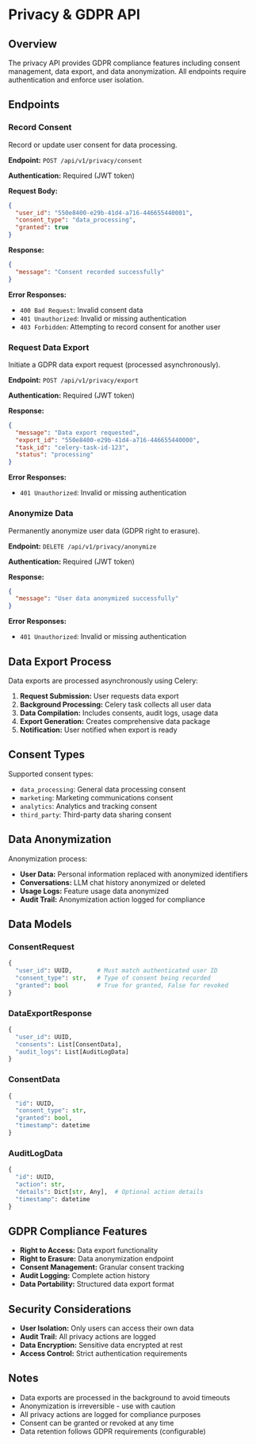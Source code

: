 # Privacy & GDPR API

## Overview

The privacy API provides GDPR compliance features including consent management, data export, and data anonymization. All endpoints require authentication and enforce user isolation.

## Endpoints

### Record Consent

Record or update user consent for data processing.

**Endpoint:** `POST /api/v1/privacy/consent`

**Authentication:** Required (JWT token)

**Request Body:**
```json
{
  "user_id": "550e8400-e29b-41d4-a716-446655440001",
  "consent_type": "data_processing",
  "granted": true
}
```

**Response:**
```json
{
  "message": "Consent recorded successfully"
}
```

**Error Responses:**
- `400 Bad Request`: Invalid consent data
- `401 Unauthorized`: Invalid or missing authentication
- `403 Forbidden`: Attempting to record consent for another user

### Request Data Export

Initiate a GDPR data export request (processed asynchronously).

**Endpoint:** `POST /api/v1/privacy/export`

**Authentication:** Required (JWT token)

**Response:**
```json
{
  "message": "Data export requested",
  "export_id": "550e8400-e29b-41d4-a716-446655440000",
  "task_id": "celery-task-id-123",
  "status": "processing"
}
```

**Error Responses:**
- `401 Unauthorized`: Invalid or missing authentication

### Anonymize Data

Permanently anonymize user data (GDPR right to erasure).

**Endpoint:** `DELETE /api/v1/privacy/anonymize`

**Authentication:** Required (JWT token)

**Response:**
```json
{
  "message": "User data anonymized successfully"
}
```

**Error Responses:**
- `401 Unauthorized`: Invalid or missing authentication

## Data Export Process

Data exports are processed asynchronously using Celery:

1. **Request Submission:** User requests data export
2. **Background Processing:** Celery task collects all user data
3. **Data Compilation:** Includes consents, audit logs, usage data
4. **Export Generation:** Creates comprehensive data package
5. **Notification:** User notified when export is ready

## Consent Types

Supported consent types:

- `data_processing`: General data processing consent
- `marketing`: Marketing communications consent
- `analytics`: Analytics and tracking consent
- `third_party`: Third-party data sharing consent

## Data Anonymization

Anonymization process:

- **User Data:** Personal information replaced with anonymized identifiers
- **Conversations:** LLM chat history anonymized or deleted
- **Usage Logs:** Feature usage data anonymized
- **Audit Trail:** Anonymization action logged for compliance

## Data Models

### ConsentRequest
```python
{
  "user_id": UUID,       # Must match authenticated user ID
  "consent_type": str,   # Type of consent being recorded
  "granted": bool        # True for granted, False for revoked
}
```

### DataExportResponse
```python
{
  "user_id": UUID,
  "consents": List[ConsentData],
  "audit_logs": List[AuditLogData]
}
```

### ConsentData
```python
{
  "id": UUID,
  "consent_type": str,
  "granted": bool,
  "timestamp": datetime
}
```

### AuditLogData
```python
{
  "id": UUID,
  "action": str,
  "details": Dict[str, Any],  # Optional action details
  "timestamp": datetime
}
```

## GDPR Compliance Features

- **Right to Access:** Data export functionality
- **Right to Erasure:** Data anonymization endpoint
- **Consent Management:** Granular consent tracking
- **Audit Logging:** Complete action history
- **Data Portability:** Structured data export format

## Security Considerations

- **User Isolation:** Only users can access their own data
- **Audit Trail:** All privacy actions are logged
- **Data Encryption:** Sensitive data encrypted at rest
- **Access Control:** Strict authentication requirements

## Notes

- Data exports are processed in the background to avoid timeouts
- Anonymization is irreversible - use with caution
- All privacy actions are logged for compliance purposes
- Consent can be granted or revoked at any time
- Data retention follows GDPR requirements (configurable)